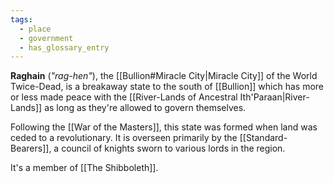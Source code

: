 ```yaml
---
tags:
  - place
  - government
  - has_glossary_entry
---
```

**Raghain** (*"rag-hen"*), the [[Bullion#Miracle City|Miracle City]] of the World Twice-Dead, is a breakaway state to the south of [[Bullion]] which has more or less made peace with the [[River-Lands of Ancestral Ith'Paraan|River-Lands]] as long as they're allowed to govern themselves.

Following the [[War of the Masters]], this state was formed when land was ceded to a revolutionary. It is overseen primarily by the [[Standard-Bearers]], a council of knights sworn to various lords in the region.

It's a member of [[The Shibboleth]].